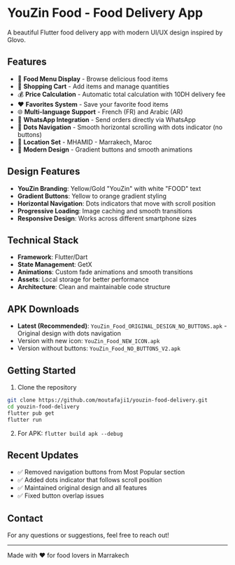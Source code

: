 # YouZin Food - Food Delivery App

A beautiful Flutter food delivery app with modern UI/UX design inspired by Glovo.

## Features

- 🍕 **Food Menu Display** - Browse delicious food items
- 🛒 **Shopping Cart** - Add items and manage quantities
- 💰 **Price Calculation** - Automatic total calculation with 10DH delivery fee
- ❤️ **Favorites System** - Save your favorite food items
- 🌐 **Multi-language Support** - French (FR) and Arabic (AR)
- 📱 **WhatsApp Integration** - Send orders directly via WhatsApp
- 🎯 **Dots Navigation** - Smooth horizontal scrolling with dots indicator (no buttons)
- 📍 **Location Set** - MHAMID - Marrakech, Maroc
- 🎨 **Modern Design** - Gradient buttons and smooth animations

## Design Features

- **YouZin Branding**: Yellow/Gold "YouZin" with white "FOOD" text
- **Gradient Buttons**: Yellow to orange gradient styling
- **Horizontal Navigation**: Dots indicators that move with scroll position
- **Progressive Loading**: Image caching and smooth transitions
- **Responsive Design**: Works across different smartphone sizes

## Technical Stack

- **Framework**: Flutter/Dart
- **State Management**: GetX
- **Animations**: Custom fade animations and smooth transitions
- **Assets**: Local storage for better performance
- **Architecture**: Clean and maintainable code structure

## APK Downloads

- **Latest (Recommended)**: `YouZin_Food_ORIGINAL_DESIGN_NO_BUTTONS.apk` - Original design with dots navigation
- Version with new icon: `YouZin_Food_NEW_ICON.apk`
- Version without buttons: `YouZin_Food_NO_BUTTONS_V2.apk`

## Getting Started

1. Clone the repository
```bash
git clone https://github.com/moutafaji1/youzin-food-delivery.git
cd youzin-food-delivery
flutter pub get
flutter run
```

2. For APK: `flutter build apk --debug`

## Recent Updates

- ✅ Removed navigation buttons from Most Popular section
- ✅ Added dots indicator that follows scroll position
- ✅ Maintained original design and all features
- ✅ Fixed button overlap issues

## Contact

For any questions or suggestions, feel free to reach out!

---
Made with ❤️ for food lovers in Marrakech
